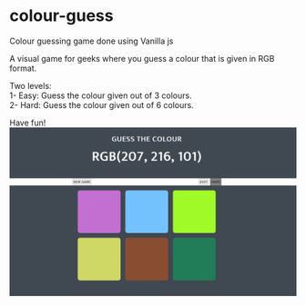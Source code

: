 # colour-guess
Colour guessing game done using Vanilla js

A visual game for geeks where you guess a colour that is given in RGB format. 

Two levels: <br>
1- Easy: Guess the colour given out of 3 colours. <br>
2- Hard: Guess the colour given out of 6 colours. <br>
 
Have fun!
![colour](colour.PNG)
